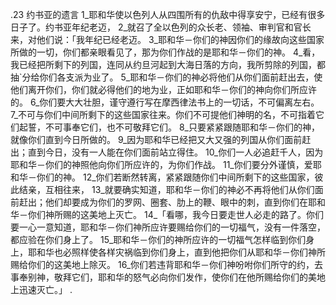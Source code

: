 .23 
约书亚的遗言 
1_耶和华使以色列人从四围所有的仇敌中得享安宁，已经有很多日子了。约书亚年纪老迈， 2_就召了全以色列的众长老、领袖、审判官和官长来，对他们说：「我年纪已经老迈。 3_耶和华－你们的神因你们的缘故向这些国家所做的一切，你们都亲眼看见了，那为你们作战的是耶和华－你们的神。 4_看，我已经把所剩下的列国，连同从约旦河起到大海日落的方向，我所剪除的列国，都抽`分给你们各支派为业了。 5_耶和华－你们的神必将他们从你们面前赶出去，使他们离开你们，你们就必得他们的地为业，正如耶和华－你们的神向你们所应许的。 6_你们要大大壮胆，谨守遵行写在摩西律法书上的一切话，不可偏离左右。 7_不可与你们中间所剩下的这些国家往来。你们不可提他们神明的名，不可指着它们起誓，不可事奉它们，也不可敬拜它们。 8_只要紧紧跟随耶和华－你们的神，就像你们直到今日所做的。 9_因为耶和华已经把又大又强的列国从你们面前赶出；直到今日，没有一人能在你们面前站立得住。 10_你们一人必追赶千人，因为耶和华－你们的神照他向你们所应许的，为你们作战。 11_你们要分外谨慎，爱耶和华－你们的神。 12_你们若断然转离，紧紧跟随你们中间所剩下的这些国家，彼此结亲，互相往来， 13_就要确实知道，耶和华－你们的神必不再将他们从你们面前赶出；他们却要成为你们的罗网、圈套、肋上的鞭、眼中的刺，直到你们在耶和华－你们神所赐的这美地上灭亡。 
14_「看哪，我今日要走世人必走的路了。你们要一心一意知道，耶和华－你们神所应许要赐给你们的一切福气，没有一件落空，都应验在你们身上了。 15_耶和华－你们的神所应许的一切福气怎样临到你们身上，耶和华也必照样使各样灾祸临到你们身上，直到他把你们从耶和华－你们神所赐给你们的这美地上除灭。 16_你们若违背耶和华－你们神吩咐你们所守的约，去事奉别神，敬拜它们，耶和华的怒气必向你们发作，使你们在他所赐给你们的美地上迅速灭亡。」 
.
